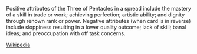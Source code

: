 Positive attributes of the Three of Pentacles in a spread include the mastery of a skill in trade or work; achieving perfection; artistic ability; and dignity through renown rank or power. Negative attributes (when card is in reverse) include sloppiness resulting in a lower quality outcome; lack of skill; banal ideas; and preoccupation with off task concerns.

[Wikipedia](https://en.wikipedia.org/wiki/Three_of_Coins)
